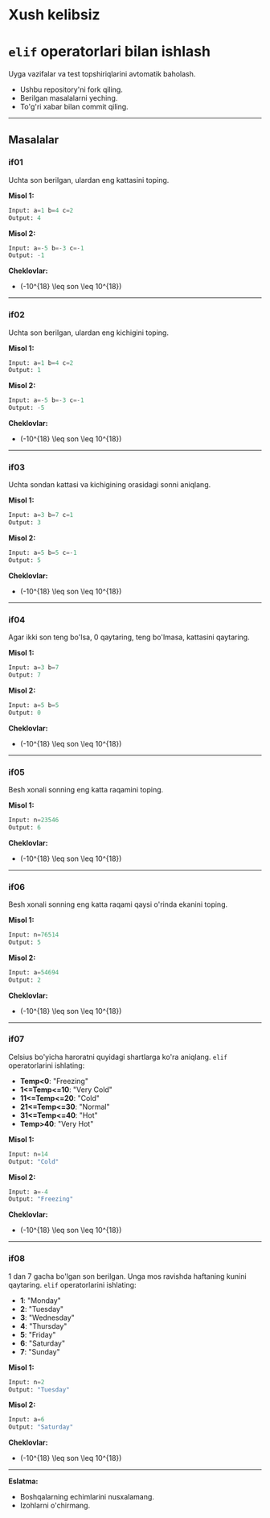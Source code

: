 
# Xush kelibsiz  
# `elif` operatorlari bilan ishlash

Uyga vazifalar va test topshiriqlarini avtomatik baholash.  
- Ushbu repository'ni fork qiling.  
- Berilgan masalalarni yeching.  
- To'g'ri xabar bilan commit qiling.  

---

## Masalalar

### **if01**  
  Uchta son berilgan, ulardan eng kattasini toping.  

**Misol 1:**  
```Python
Input: a=1 b=4 c=2  
Output: 4  
```  

**Misol 2:**  
```Python
Input: a=-5 b=-3 c=-1  
Output: -1  
```  

**Cheklovlar:**  
- \(-10^{18} \leq son \leq 10^{18}\)

---

### **if02**  
  Uchta son berilgan, ulardan eng kichigini toping.  

**Misol 1:**  
```Python
Input: a=1 b=4 c=2  
Output: 1  
```  

**Misol 2:**  
```Python
Input: a=-5 b=-3 c=-1  
Output: -5  
```  

**Cheklovlar:**  
- \(-10^{18} \leq son \leq 10^{18}\)

---

### **if03**  
  Uchta sondan kattasi va kichigining orasidagi sonni aniqlang.  

**Misol 1:**  
```Python
Input: a=3 b=7 c=1  
Output: 3  
```  

**Misol 2:**  
```Python
Input: a=5 b=5 c=-1  
Output: 5  
```  

**Cheklovlar:**  
- \(-10^{18} \leq son \leq 10^{18}\)

---

### **if04**  
  Agar ikki son teng bo'lsa, 0 qaytaring, teng bo'lmasa, kattasini qaytaring.  

**Misol 1:**  
```Python
Input: a=3 b=7  
Output: 7  
```  

**Misol 2:**  
```Python
Input: a=5 b=5  
Output: 0  
```  

**Cheklovlar:**  
- \(-10^{18} \leq son \leq 10^{18}\)

---

### **if05**  
  Besh xonali sonning eng katta raqamini toping.  

**Misol 1:**  
```Python
Input: n=23546  
Output: 6  
```  

**Cheklovlar:**  
- \(-10^{18} \leq son \leq 10^{18}\)

---

### **if06**  
  Besh xonali sonning eng katta raqami qaysi o'rinda ekanini toping.  

**Misol 1:**  
```Python
Input: n=76514  
Output: 5  
```  

**Misol 2:**  
```Python
Input: a=54694  
Output: 2  
```  

**Cheklovlar:**  
- \(-10^{18} \leq son \leq 10^{18}\)

---

### **if07**  
  Celsius bo'yicha haroratni quyidagi shartlarga ko'ra aniqlang. `elif` operatorlarini ishlating:  
  - **Temp<0**: "Freezing"  
  - **1<=Temp<=10**: "Very Cold"  
  - **11<=Temp<=20**: "Cold"  
  - **21<=Temp<=30**: "Normal"  
  - **31<=Temp<=40**: "Hot"  
  - **Temp>40**: "Very Hot"  

**Misol 1:**  
```Python
Input: n=14  
Output: "Cold"  
```  

**Misol 2:**  
```Python
Input: a=-4  
Output: "Freezing"  
```  

**Cheklovlar:**  
- \(-10^{18} \leq son \leq 10^{18}\)

---

### **if08**  
  1 dan 7 gacha bo'lgan son berilgan. Unga mos ravishda haftaning kunini qaytaring. `elif` operatorlarini ishlating:  
  - **1**: "Monday"  
  - **2**: "Tuesday"  
  - **3**: "Wednesday"  
  - **4**: "Thursday"  
  - **5**: "Friday"  
  - **6**: "Saturday"  
  - **7**: "Sunday"  

**Misol 1:**  
```Python
Input: n=2  
Output: "Tuesday"  
```  

**Misol 2:**  
```Python
Input: a=6  
Output: "Saturday"  
```  

**Cheklovlar:**  
- \(-10^{18} \leq son \leq 10^{18}\)

---

**Eslatma:**  
- Boshqalarning echimlarini nusxalamang.  
- Izohlarni o'chirmang.  
